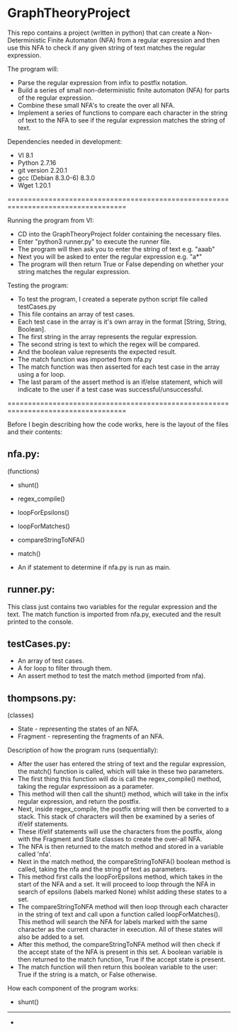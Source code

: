 # GraphTheoryProject 

This repo contains a project (written in python) that can create a Non-Deterministic Finite Automaton (NFA) from a regular expression and then use this NFA to check if any given string of text matches the regular expression.

The program will:
- Parse the regular expression from infix to postfix notation.
- Build a series of small non-deterministic finite automaton (NFA) for parts of the regular expression.
- Combine these small NFA's to create the over all NFA.
- Implement a series of functions to compare each character in the string of text to the NFA to see if the regular expression matches the string of text.

Dependencies needed in development:
- VI 8.1
- Python 2.7.16
- git version 2.20.1
- gcc (Debian 8.3.0-6) 8.3.0
- Wget 1.20.1

===================================================================================

Running the program from VI:
- CD into the GraphTheoryProject folder containing the necessary files.
- Enter "python3 runner.py" to execute the runner file.
- The program will then ask you to enter the string of text e.g. "aaab"
- Next you will be asked to enter the regular expression e.g. "a*"
- The program will then return True or False depending on whether your string matches 
the regular expression. 

Testing the program:
- To test the program, I created a seperate python script file called testCases.py
- This file contains an array of test cases.
- Each test case in the array is it's own array in the format [String, String, Boolean].
- The first string in the array represents the regular expression.
- The second string is text to which the regex will be compared.
- And the boolean value represents the expected result.
- The match function was imported from nfa.py
- The match function was then asserted for each test case in the array using a for loop.
- The last param of the assert method is an if/else statement, 
which will indicate to the user if a test case was successful/unsuccessful.

===================================================================================

Before I begin describing how the code works, here is the layout of the files and their contents:

nfa.py:
--------------
(functions)
- shunt()
- regex_compile()
- loopForEpsilons()
- loopForMatches()
- compareStringToNFA()
- match()

- An if statement to determine if nfa.py is run as main.

runner.py:
--------------
This class just contains two variables for the regular expression and the text.
The match function is imported from nfa.py, executed and the result printed to the console.

testCases.py:
--------------
- An array of test cases.
- A for loop to filter through them.
- An assert method to test the match method (imported from nfa).

thompsons.py:
--------------
(classes)
- State - representing the states of an NFA.
- Fragment - representing the fragments of an NFA.


Description of how the program runs (sequentially):

- After the user has entered the string of text and the regular expression,
the match() function is called, which will take in these two parameters.
- The first thing this function will do is call the regex_compile() method,
taking the regular expressioon as a parameter. 
- This method will then call the shunt() method, which will take in the infix 
regular expression, and return the postfix. 
- Next, inside regex_compile, the postfix string will then be converted to a stack.
This stack of characters will then be examined by a series of if/elif statements.
- These if/elif statements will use the characters from the postfix, along with the
 Fragment and State classes to create the over-all NFA. 
- The NFA is then returned to the match method and stored in a variable called 'nfa'.
- Next in the match method, the compareStringToNFA() boolean method is called, taking
the nfa and the string of text as parameters.
- This method first calls the loopForEpsilons method, which takes in the start of the NFA
and a set. It will proceed to loop through the NFA in search of epsilons (labels marked None)
whilst adding these states to a set.
- The compareStringToNFA method will then loop through each character in the string of
text and call upon a function called loopForMatches(). This method will search the NFA
for labels marked with the same character as the current character in execution.
All of these states will also be added to a set.
- After this method, the compareStringToNFA method will then check if the accept state
of the NFA is present in this set. A boolean variable is then returned to the match function,
True if the accept state is present.
- The match function will then return this boolean variable to the user: True if the string is a
match, or False otherwise.


How each component of the program works:

- shunt()
--------------
- 


